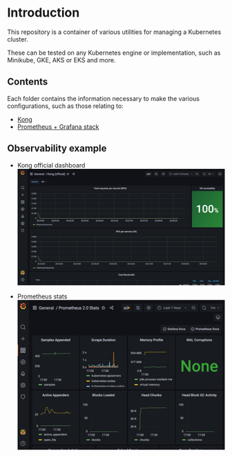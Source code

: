 # Introduction

This repository is a container of various utilities for managing a Kubernetes cluster.

These can be tested on any Kubernetes engine or implementation, such as Minikube, GKE, AKS or EKS and more.

## Contents

Each folder contains the information necessary to make the various configurations, such as those relating to:

- [Kong](https://github.com/lucapompei/k8s-cluster/tree/master/kong)
- [Prometheus + Grafana stack](https://github.com/lucapompei/k8s-cluster/tree/master/monitoring)

## Observability example

- Kong official dashboard
![Kong official dashboard](https://raw.githubusercontent.com/lucapompei/k8s-cluster/master/examples/kong.png)

- Prometheus stats
![Prometheus stats](https://raw.githubusercontent.com/lucapompei/k8s-cluster/master/examples/prometheus.png)